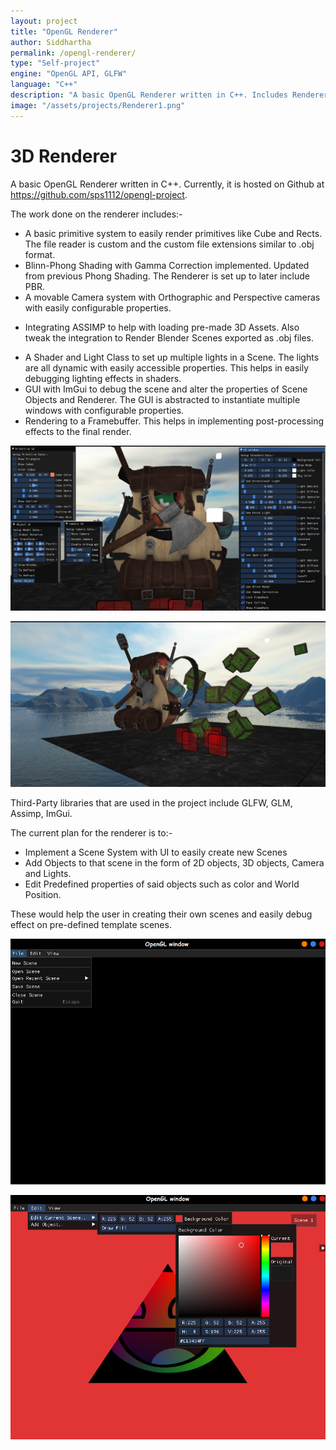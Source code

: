 ```yaml
---
layout: project
title: "OpenGL Renderer"
author: Siddhartha
permalink: /opengl-renderer/
type: "Self-project"
engine: "OpenGL API, GLFW"
language: "C++"
description: "A basic OpenGL Renderer written in C++. Includes Renderer, Shader, Material and Model classes."
image: "/assets/projects/Renderer1.png"
---
```


# **3D Renderer**

A basic OpenGL Renderer written in C++. Currently, it is hosted on Github at https://github.com/sps1112/opengl-project. 

The work done on the renderer includes:-
- A basic primitive system to easily render primitives like Cube and Rects. The file reader is custom and the custom file extensions similar to .obj format.
- Blinn-Phong Shading with Gamma Correction implemented. Updated from previous Phong Shading. The Renderer is set up to later include PBR.
- A movable Camera system with Orthographic and Perspective cameras with easily configurable properties.
* Integrating ASSIMP to help with loading pre-made 3D Assets. Also tweak the integration to Render Blender Scenes exported as .obj files. 
- A Shader and Light Class to set up multiple lights in a Scene. The lights are all dynamic with easily accessible properties. This helps in easily debugging lighting effects in shaders.
- GUI with ImGui to debug the scene and alter the properties of Scene Objects and Renderer. The GUI is abstracted to instantiate multiple windows with configurable properties.
- Rendering to a Framebuffer. This helps in implementing post-processing effects to the final render.

![](../assets/projects/Renderer0.png)

![](../assets/projects/Renderer1.png)

Third-Party libraries that are used in the project include GLFW, GLM, Assimp, ImGui.

The current plan for the renderer is to:- 
- Implement a Scene System with UI to easily create new Scenes 
- Add Objects to that scene in the form of 2D objects, 3D objects, Camera and Lights.
- Edit Predefined properties of said objects such as color and World Position.

These would help the user in creating their own scenes and easily debug effect on pre-defined template scenes.

![](../assets/projects/Renderer2.png)

![](../assets/projects/Renderer3.png)
